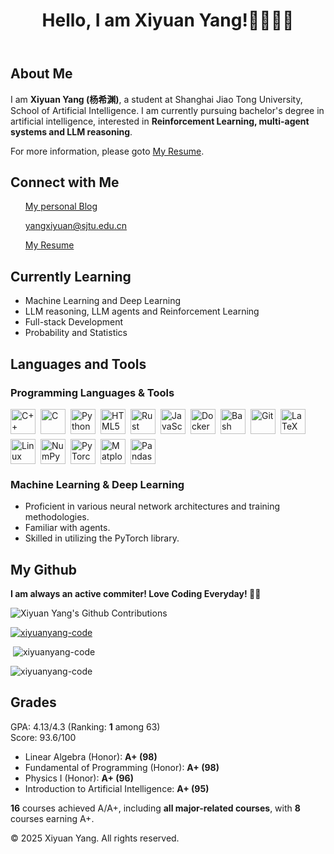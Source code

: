 <header>
    <h1>Hello, I am Xiyuan Yang!👋👋👋😍</h1>
</header>


<section>
    <h2>About Me</h2>
    <p>I am <b>Xiyuan Yang (杨希渊)</b>, a student at Shanghai Jiao Tong University, School of Artificial Intelligence. I am currently pursuing bachelor's degree in artificial intelligence, interested in <b>Reinforcement Learning, multi-agent systems and LLM reasoning</b>.</p>
    <p>For more information, please goto <a href="https://xiyuanyang-code.github.io/resume">My Resume</a>.</p>
</section>

<section>
    <h2>Connect with Me</h2>
    <ul>
        <a href="https://xiyuanyang-code.github.io">My personal Blog</a>
    </ul>
    <ul>
        <a href="mailto:yangxiyuan@sjtu.edu.cn">yangxiyuan@sjtu.edu.cn</a>
    </ul>
    <ul>
        <a href="https://xiyuanyang-code.github.io/resume/">My Resume</a>
    </ul>
    
</section>

<section>
    <h2>Currently Learning</h2>
    <ul>
        <!-- <li>Advanced Algorithms</li> -->
        <li>Machine Learning and Deep Learning</li>
        <li>LLM reasoning, LLM agents and Reinforcement Learning</li>
        <li>Full-stack Development</li>
        <li>Probability and Statistics</li>
    </ul>
</section>


<section>
    <h2>Languages and Tools</h2>
    <h3>Programming Languages & Tools</h3>
<p align="left" style="display: flex; flex-wrap: wrap; gap: 8px; align-items: center;">
  <img src="https://cdn.jsdelivr.net/gh/devicons/devicon/icons/cplusplus/cplusplus-original.svg" style="height:40px;width:auto;max-width:40px;" alt="C++"/>
  <img src="https://cdn.jsdelivr.net/gh/devicons/devicon/icons/c/c-original.svg" style="height:40px;width:auto;max-width:40px;" alt="C"/>
  <img src="https://cdn.jsdelivr.net/gh/devicons/devicon/icons/python/python-original.svg" style="height:40px;width:auto;max-width:40px;" alt="Python"/>
  <img src="https://cdn.jsdelivr.net/gh/devicons/devicon/icons/html5/html5-original.svg" style="height:40px;width:auto;max-width:40px;" alt="HTML5"/>
  <img src="https://cdn.jsdelivr.net/gh/devicons/devicon/icons/rust/rust-original.svg" style="height:40px;width:auto;max-width:40px;" alt="Rust"/>
  <img src="https://cdn.jsdelivr.net/gh/devicons/devicon/icons/javascript/javascript-original.svg" style="height:40px;width:auto;max-width:40px;" alt="JavaScript"/>
  <img src="https://cdn.jsdelivr.net/gh/devicons/devicon/icons/docker/docker-original.svg" style="height:40px;width:auto;max-width:40px;" alt="Docker"/>
  <img src="https://cdn.jsdelivr.net/gh/devicons/devicon/icons/bash/bash-original.svg" style="height:40px;width:auto;max-width:40px;" alt="Bash"/>
  <img src="https://cdn.jsdelivr.net/gh/devicons/devicon/icons/git/git-original.svg" style="height:40px;width:auto;max-width:40px;" alt="Git"/>
  <img src="https://cdn.jsdelivr.net/gh/devicons/devicon/icons/latex/latex-original.svg" style="height:40px;width:auto;max-width:40px;" alt="LaTeX"/>
  <img src="https://cdn.jsdelivr.net/gh/devicons/devicon/icons/linux/linux-original.svg" style="height:40px;width:auto;max-width:40px;" alt="Linux"/>
  <img src="https://cdn.jsdelivr.net/gh/devicons/devicon/icons/numpy/numpy-original.svg" style="height:40px;width:auto;max-width:40px;" alt="NumPy"/>
  <img src="https://cdn.jsdelivr.net/gh/devicons/devicon/icons/pytorch/pytorch-original.svg" style="height:40px;width:auto;max-width:40px;" alt="PyTorch"/>
  <img src="https://cdn.jsdelivr.net/gh/devicons/devicon/icons/matplotlib/matplotlib-original.svg" style="height:40px;width:auto;max-width:40px;" alt="Matplotlib"/>
  <img src="https://cdn.jsdelivr.net/gh/devicons/devicon/icons/pandas/pandas-original.svg" style="height:40px;width:auto;max-width:40px;" alt="Pandas"/>
</p>
    <h3>Machine Learning & Deep Learning</h3>
    <ul>
        <li>
            <span class="fa-li"><i class="fas fa-check"></i></span>
            Proficient in various neural network architectures and training methodologies.
        </li>
        <li>
            <span class="fa-li"><i class="fas fa-check"></i></span>
            Familiar with agents.
        </li>
        <li>
            <span class="fa-li"><i class="fas fa-check"></i></span>
            Skilled in utilizing the PyTorch library.
        </li>
    </ul>

</section>

## My Github
<section>
<p><b>I am always an active commiter! Love Coding Everyday! 🫡😍</b></p>

<img src="https://ghchart.rshah.org/xiyuanyang-code" alt="Xiyuan Yang's Github Contributions" />

<p> <a href="https://github.com/ryo-ma/github-profile-trophy"> <img src="https://github-profile-trophy.vercel.app/?username=xiyuanyang-code&margin-w=20&margin-h=15&no-bg=true&row=1" alt="xiyuanyang-code"/></a> </p>

<p>&nbsp;<img src="https://github-readme-stats.vercel.app/api?username=xiyuanyang-code&show_icons=true&locale=en" alt="xiyuanyang-code" /></p>

<p><img src="https://github-readme-streak-stats.herokuapp.com/?user=xiyuanyang-code&"alt="xiyuanyang-code" /></p>

</section>
<section>
    <h2>Grades</h2>
        GPA: 4.13/4.3 (Ranking: <b>1</b> among 63)
        <br>
        Score: 93.6/100
    <ul class="grades">
        <li>Linear Algebra (Honor): <b>A+ (98)</b></li>
        <li>Fundamental of Programming (Honor): <b>A+ (98)</b></li> 
        <li>Physics I (Honor): <b>A+ (96)</b></li>
        <li>Introduction to Artificial Intelligence: <b>A+ (95)</b></li>
    </ul>
    <b>16</b> courses achieved A/A+, including <b>all major-related courses</b>, with <b>8</b> courses earning A+.
</section>

<footer>
    <p>© 2025 Xiyuan Yang. All rights reserved.</p>
</footer>
